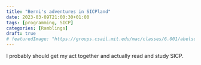 ```yaml
---
title: "Berni's adventures in SICPland"
date: 2023-03-09T21:00:30+01:00
tags: [programming, SICP]
categories: [Ramblings]
draft: true
# featuredImage: "https://groups.csail.mit.edu/mac/classes/6.001/abelson-sussman-lectures/wizard.jpg"
---
```

I probably should get my act together and actually read and study SICP.
